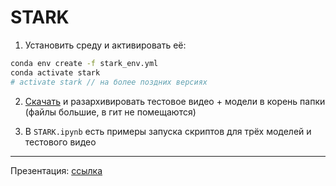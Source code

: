 # STARK

1. Установить среду и активировать её:
```bash
conda env create -f stark_env.yml
conda activate stark
# activate stark // на более поздних версиях
```

2. [Скачать](https://disk.yandex.ru/d/zY0XgXQqpFsoZg) и разархивировать тестовое видео + модели в корень папки (файлы большие, в гит не помещаются)

3. В `STARK.ipynb` есть примеры запуска скриптов для трёх моделей и тестового видео

---
Презентация: [ссылка](https://docs.google.com/presentation/d/1EXVjXdHGzc2oEG8Amk34mRW0OStEJTe8RFVXio4843E/edit?usp=sharing)